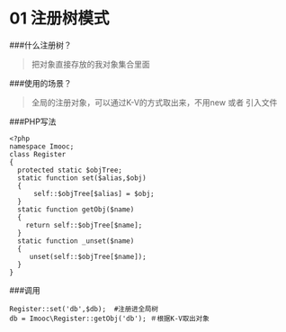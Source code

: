# 01 注册树模式

###什么注册树？

>    把对象直接存放的我对象集合里面

###使用的场景？
 
>   全局的注册对象，可以通过K-V的方式取出来，不用new 或者 引入文件


###PHP写法
```
<?php
namespace Imooc;
class Register
{
  protected static $objTree;
  static function set($alias,$obj)
  {
      self::$objTree[$alias] = $obj;
  }
  static function getObj($name)
  {
    return self::$objTree[$name];
  }
  static function _unset($name)
  {
     unset(self::$objTree[$name]);
  }
}

```
###调用
```
Register::set('db',$db);  #注册进全局树
db = Imooc\Register::getObj('db'); ＃根据K-V取出对象
```



